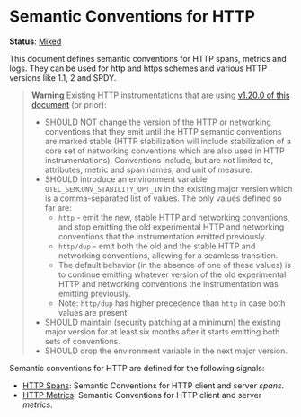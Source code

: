 <!--- Hugo front matter used to generate the website version of this page:
linkTitle: HTTP
path_base_for_github_subdir:
  from: tmp/semconv/docs/http/_index.md
  to: http/README.md
--->

# Semantic Conventions for HTTP

**Status**: [Mixed][DocumentStatus]

This document defines semantic conventions for HTTP spans, metrics and logs.
They can be used for http and https schemes
and various HTTP versions like 1.1, 2 and SPDY.

> **Warning**
> Existing HTTP instrumentations that are using
> [v1.20.0 of this document](https://github.com/open-telemetry/opentelemetry-specification/blob/v1.20.0/specification/trace/semantic_conventions/http.md)
> (or prior):
>
> * SHOULD NOT change the version of the HTTP or networking conventions that they emit
>   until the HTTP semantic conventions are marked stable (HTTP stabilization will
>   include stabilization of a core set of networking conventions which are also used
>   in HTTP instrumentations). Conventions include, but are not limited to, attributes,
>   metric and span names, and unit of measure.
> * SHOULD introduce an environment variable `OTEL_SEMCONV_STABILITY_OPT_IN`
>   in the existing major version which is a comma-separated list of values.
>   The only values defined so far are:
>   * `http` - emit the new, stable HTTP and networking conventions,
>     and stop emitting the old experimental HTTP and networking conventions
>     that the instrumentation emitted previously.
>   * `http/dup` - emit both the old and the stable HTTP and networking conventions,
>     allowing for a seamless transition.
>   * The default behavior (in the absence of one of these values) is to continue
>     emitting whatever version of the old experimental HTTP and networking conventions
>     the instrumentation was emitting previously.
>   * Note: `http/dup` has higher precedence than `http` in case both values are present
> * SHOULD maintain (security patching at a minimum) the existing major version
>   for at least six months after it starts emitting both sets of conventions.
> * SHOULD drop the environment variable in the next major version.

Semantic conventions for HTTP are defined for the following signals:

* [HTTP Spans](http-spans.md): Semantic Conventions for HTTP client and server *spans*.
* [HTTP Metrics](http-metrics.md): Semantic Conventions for HTTP client and server *metrics*.

[DocumentStatus]: https://github.com/open-telemetry/opentelemetry-specification/tree/v1.33.0/specification/document-status.md
